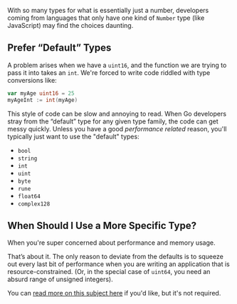 With so many types for what is essentially just a number, developers coming from languages that only have one kind of `Number` type (like JavaScript) may find the choices daunting.

## Prefer “Default” Types

A problem arises when we have a `uint16`, and the function we are trying to pass it into takes an `int`. We're forced to write code riddled with type conversions like:

```go
var myAge uint16 = 25
myAgeInt := int(myAge)
```

This style of code can be slow and annoying to read. When Go developers stray from the “default” type for any given type family, the code can get messy quickly. Unless you have a good _performance related_ reason, you'll typically just want to use the "default" types:

- `bool`
- `string`
- `int`
- `uint`
- `byte`
- `rune`
- `float64`
- `complex128`

## When Should I Use a More Specific Type?

When you're super concerned about performance and memory usage.

That’s about it. The only reason to deviate from the defaults is to squeeze out every last bit of performance when you are writing an application that is resource-constrained. (Or, in the special case of `uint64`, you need an absurd range of unsigned integers).

You can [read more on this subject here](https://blog.boot.dev/golang/default-native-types-golang/) if you'd like, but it's not required.